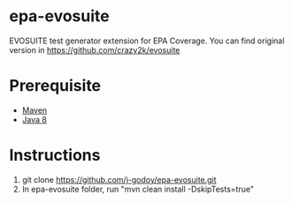 # epa-evosuite
EVOSUITE test generator extension for EPA Coverage. You can find original version in https://github.com/crazy2k/evosuite

# Prerequisite
- [Maven](https://maven.apache.org/download.cgi)
- [Java 8](https://www.oracle.com/technetwork/java/javase/downloads/jdk8-downloads-2133151.html)

# Instructions
1) git clone https://github.com/j-godoy/epa-evosuite.git
2) In epa-evosuite folder, run "mvn clean install -DskipTests=true"
